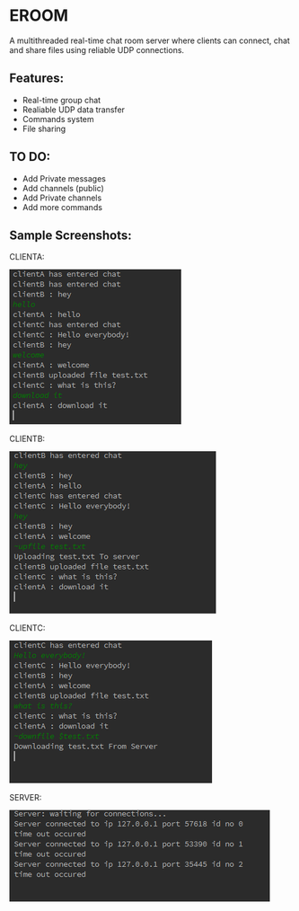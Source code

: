 # EROOM
A multithreaded real-time chat room server where clients can connect, chat and share files using reliable UDP connections.

Features:
---------
* Real-time group chat
* Realiable UDP data transfer
* Commands system
* File sharing

TO DO:
------
* Add Private messages
* Add channels (public)
* Add Private channels
* Add more commands


Sample Screenshots:
------------------
CLIENTA:

![clientA](screenshots/clientA.png)

CLIENTB:

![clientB](screenshots/clientB.png)

CLIENTC:

![clientC](screenshots/clientC.png)

SERVER:

![Server](screenshots/Server.png)

